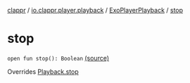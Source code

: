 [clappr](../../index.md) / [io.clappr.player.playback](../index.md) / [ExoPlayerPlayback](index.md) / [stop](.)

# stop

`open fun stop(): Boolean` [(source)](https://github.com/clappr/clappr-android/tree/dev/clappr/src/main/kotlin/io/clappr/player/playback/ExoPlayerPlayBack.kt#L105)

Overrides [Playback.stop](../../io.clappr.player.components/-playback/stop.md)

